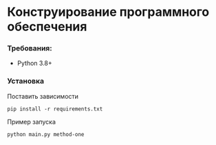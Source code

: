 # Конструирование программного обеспечения

### Требования:
* Python 3.8+

### Установка
Поставить зависимости
```
pip install -r requirements.txt
```

Пример запуска
```
python main.py method-one
```